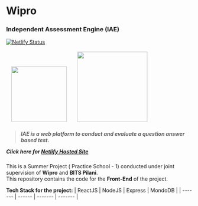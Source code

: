 # Wipro

<h3> Independent Assessment Engine (IAE) </h3>

[![Netlify Status](https://api.netlify.com/api/v1/badges/2b31cb6a-d65b-4cd0-a735-49c1f761aaaa/deploy-status)](https://app.netlify.com/sites/wonderful-boyd-c28383/deploys)

<img  style="margin: 4px 14px;" src="https://upload.wikimedia.org/wikipedia/en/d/d3/BITS_Pilani-Logo.svg" width="150"> <img style="margin: 4px 10px;" src="https://cdn.freelogovectors.net/wp-content/uploads/2013/01/Wipro_Logo_New.png" width="190">

<h5>

> _IAE is a web platform to conduct and evaluate a question answer based test._

Click here for [Netlify Hosted Site](https://wonderful-boyd-c28383.netlify.app/)


</h5>

This is a Summer Project ( Practice School - 1) conducted under joint supervision of **Wipro** and **BITS Pilani**.  
This repository contains the code for the **Front-End** of the project.

**Tech Stack for the project:**
| ReactJS | NodeJS | Express | MondoDB |
| ------- | ------ | ------- | ------- |
